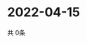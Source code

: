 # 2022-04-15
  共 0条

  <!-- BEGIN -->
  <!-- 最后更新时间Fri Apr 15 2022 21:04:08 GMT+0000 (Coordinated Universal Time) -->
  
  <!-- END -->
  
  
